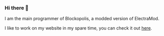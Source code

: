 ### Hi there 👋
I am the main programmer of Blockopolis, a modded version of ElectraMod.

I like to work on my website in my spare time, you can check it out [here](https://loganbakerbl.vercel.app/home.html).

<!--
**Bkerboy314/Bkerboy314** is a ✨ _special_ ✨ repository because its `README.md` (this file) appears on your GitHub profile.

Here are some ideas to get you started:

- 🔭 I’m currently working on ...
- 🌱 I’m currently learning ...
- 👯 I’m looking to collaborate on ...
- 🤔 I’m looking for help with ...
- 💬 Ask me about ...
- 📫 How to reach me: ...
- 😄 Pronouns: ...
- ⚡ Fun fact: ...
-->
